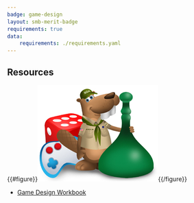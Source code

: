 ```yaml
---
badge: game-design
layout: smb-merit-badge
requirements: true
data:
    requirements: ./requirements.yaml
---
```


## Resources

{{#figure}}<img src="game-design-bucky.jpg" class="W(100%)" />{{/figure}}
* [Game Design Workbook](game-design-workbook.pdf)
